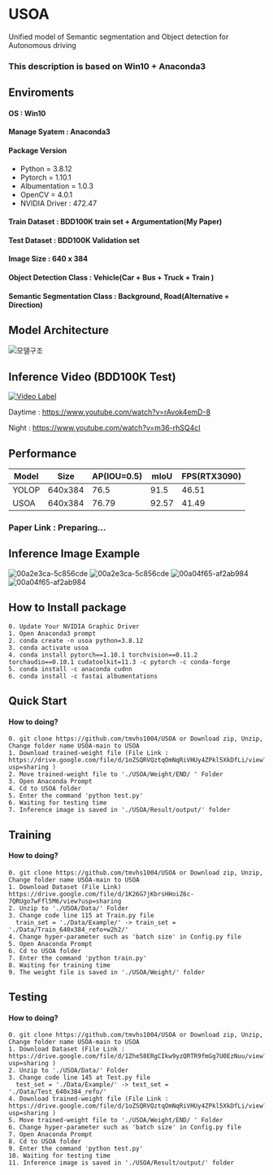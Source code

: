 # USOA
Unified model of Semantic segmentation and Object detection for Autonomous driving


### This description is based on Win10 + Anaconda3

##  Enviroments
####  OS : Win10
####  Manage Syatem : Anaconda3
####  Package Version
  - Python = 3.8.12
  - Pytorch = 1.10.1
  - Albumentation = 1.0.3
  - OpenCV = 4.0.1
  - NVIDIA Driver : 472.47 

#### Train Dataset : BDD100K train set + Argumentation(My Paper)
#### Test Dataset :  BDD100K Validation set
#### Image Size : 640 x 384
#### Object Detection Class : Vehicle(Car + Bus + Truck + Train )
#### Semantic Segmentation Class : Background, Road(Alternative + Direction)

## Model Architecture
![모델구조](https://user-images.githubusercontent.com/60498651/181453260-1a847694-125d-4be1-906e-27591cc5c739.png)


## Inference Video (BDD100K Test)
[![Video Label](http://img.youtube.com/vi/rAvok4emD-8/0.jpg)](https://youtu.be/rAvok4emD-8)

Daytime : https://www.youtube.com/watch?v=rAvok4emD-8

Night : https://www.youtube.com/watch?v=m36-rhSQ4cI


## Performance

|Model|Size|AP(IOU=0.5)|mIoU|FPS(RTX3090)|
|---|---|---|---|---|
|YOLOP|640x384|76.5|91.5|46.51|
|USOA|640x384|76.79|92.57|41.49|

### Paper Link : Preparing...

## Inference Image Example

![00a2e3ca-5c856cde](https://user-images.githubusercontent.com/60498651/179732932-057053b0-2ed8-41e5-a68d-aac92f58b519.jpg) 
![00a2e3ca-5c856cde](https://user-images.githubusercontent.com/60498651/179732960-f5aadc3d-622e-48fe-bb52-c8c42ceb4be4.png)
![00a04f65-af2ab984](https://user-images.githubusercontent.com/60498651/179733177-cc518f4e-0949-4b37-b4b3-c3251a04e25a.jpg) 
![00a04f65-af2ab984](https://user-images.githubusercontent.com/60498651/179733188-b34d3443-66a2-4f79-9ff0-8fc3dbf24b80.png)


## How to Install package
    0. Update Your NVIDIA Graphic Driver 
    1. Open Anaconda3 prompt
    2. conda create -n usoa python=3.8.12
    3. conda activate usoa
    4. conda install pytorch==1.10.1 torchvision==0.11.2 torchaudio==0.10.1 cudatoolkit=11.3 -c pytorch -c conda-forge
    5. conda install -c anaconda cudnn
    6. conda install -c fastai albumentations
 

## Quick Start
####  How to doing?

    0. git clone https://github.com/tmvhs1004/USOA or Download zip, Unzip, Change folder name USOA-main to USOA
    1. Download trained-weight file (File Link : https://drive.google.com/file/d/1oZSQRVQztqOmNqRiVHUy4ZPkl5XkDfLi/view?usp=sharing )
    2. Move trained-weight file to './USOA/Weight/END/ ' Folder 
    3. Open Anaconda Prompt
    4. Cd to USOA folder 
    5. Enter the command 'python test.py'
    6. Waiting for testing time
    7. Inference image is saved in './USOA/Result/output/' folder
    
    
## Training
####  How to doing?

    0. git clone https://github.com/tmvhs1004/USOA or Download zip, Unzip, Change folder name USOA-main to USOA
    1. Download Dataset (File Link) https://drive.google.com/file/d/1K26G7jKbrsHHoiZ6c-7QRUgo7wFfl5M6/view?usp=sharing
    2. Unzip to './USOA/Data/' Folder 
    3. Change code line 115 at Train.py file
      train_set = './Data/Example/' -> train_set = './Data/Train_640x384_refo+w2h2/'
    4. Change hyper-parameter such as 'batch size' in Config.py file
    5. Open Anaconda Prompt
    6. Cd to USOA folder 
    7. Enter the command 'python train.py'
    8. Waiting for training time
    9. The weight file is saved in './USOA/Weight/' folder
   
   

## Testing 
####  How to doing?

    0. git clone https://github.com/tmvhs1004/USOA or Download zip, Unzip, Change folder name USOA-main to USOA
    1. Download Dataset (File Link : https://drive.google.com/file/d/1Zhe58ERgCIkw9yzQRTR9fmGg7U0EzNuu/view?usp=sharing )
    2. Unzip to './USOA/Data/' Folder 
    3. Change code line 145 at Test.py file
      test_set = './Data/Example/' -> test_set = './Data/Test_640x384_refo/'
    4. Download trained-weight file (File Link : https://drive.google.com/file/d/1oZSQRVQztqOmNqRiVHUy4ZPkl5XkDfLi/view?usp=sharing )
    5. Move trained-weight file to './USOA/Weight/END/ ' Folder 
    6. Change hyper-parameter such as 'batch size' in Config.py file
    7. Open Anaconda Prompt
    8. Cd to USOA folder 
    9. Enter the command 'python test.py'
    10. Waiting for testing time
    11. Inference image is saved in './USOA/Result/output/' folder
   
